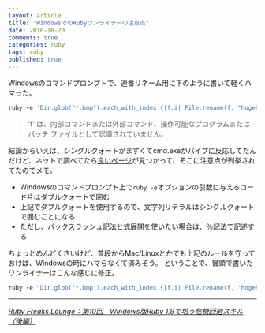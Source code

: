 ```yaml
---
layout: article
title: "WindowsでのRubyワンライナーの注意点"
date: 2010-10-20
comments: true
categories: ruby
tags: ruby
published: true
---
```


Windowsのコマンドプロンプトで、連番リネーム用に下のように書いて軽くハマった。

~~~ ruby
ruby -e 'Dir.glob("*.bmp").each_with_index {|f,i| File.rename(f, "hogehoge" + (i+1).to_s + ".bmp")}'
~~~

> 'f' は、内部コマンドまたは外部コマンド、操作可能なプログラムまたはバッチ ファイルとして認識されていません。

結論からいえば、シングルクォートがまずくてcmd.exeがパイプに反応してたんだけど、ネットで調べてたら[良いページ](http://gihyo.jp/dev/serial/01/ruby/0010?page=1)が見つかって、そこに注意点が列挙されてたのでメモ。

- Windowsのコマンドプロンプト上で`ruby -e`オプションの引数に与えるコード片はダブルクォートで囲む
- 上記でダブルクォートを使用するので、文字列リテラルはシングルクォートで囲むことになる
- ただし、バックスラッシュ記法と式展開を使いたい場合は、％記法で記述する

ちょっとめんどくさいけど、普段からMac/Linuxとかでも上記のルールを守っておけば、Windowsの時にハマらなくて済みそう。
ということで、冒頭で書いたワンライナーはこんな感じに修正。

~~~ ruby
ruby -e "Dir.glob('*.bmp').each_with_index {|f,i| File.rename(f, 'hogehoge' + (i+1).to_s + '.bmp')}"
~~~

* * *

<cite>[Ruby Freaks Lounge：第10回　Windows版Ruby 1.9で培う危機回避スキル（後編）](http://gihyo.jp/dev/serial/01/ruby/0010?page=1)</cite>

